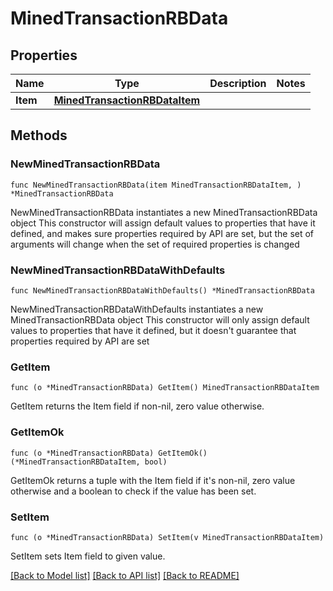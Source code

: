 # MinedTransactionRBData

## Properties

Name | Type | Description | Notes
------------ | ------------- | ------------- | -------------
**Item** | [**MinedTransactionRBDataItem**](MinedTransactionRBDataItem.md) |  | 

## Methods

### NewMinedTransactionRBData

`func NewMinedTransactionRBData(item MinedTransactionRBDataItem, ) *MinedTransactionRBData`

NewMinedTransactionRBData instantiates a new MinedTransactionRBData object
This constructor will assign default values to properties that have it defined,
and makes sure properties required by API are set, but the set of arguments
will change when the set of required properties is changed

### NewMinedTransactionRBDataWithDefaults

`func NewMinedTransactionRBDataWithDefaults() *MinedTransactionRBData`

NewMinedTransactionRBDataWithDefaults instantiates a new MinedTransactionRBData object
This constructor will only assign default values to properties that have it defined,
but it doesn't guarantee that properties required by API are set

### GetItem

`func (o *MinedTransactionRBData) GetItem() MinedTransactionRBDataItem`

GetItem returns the Item field if non-nil, zero value otherwise.

### GetItemOk

`func (o *MinedTransactionRBData) GetItemOk() (*MinedTransactionRBDataItem, bool)`

GetItemOk returns a tuple with the Item field if it's non-nil, zero value otherwise
and a boolean to check if the value has been set.

### SetItem

`func (o *MinedTransactionRBData) SetItem(v MinedTransactionRBDataItem)`

SetItem sets Item field to given value.



[[Back to Model list]](../README.md#documentation-for-models) [[Back to API list]](../README.md#documentation-for-api-endpoints) [[Back to README]](../README.md)


